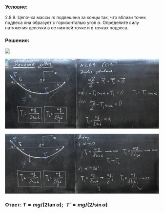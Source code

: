 ###  Условие: 

$2.8.9.$ Цепочка массы $m$ подвешена за концы так, что вблизи точек подвеса она образует с горизонталью угол $\alpha$. Определите силу натяжения цепочки в ее нижней точке и в точках подвеса. 

###  Решение: 

![](https://www.youtube.com/embed/kW09icZFsNQ?t=1837) 

![|755x344, 67%](../../img/2.8.9/01.png) 

![|768x298, 67%](../../img/2.8.9/02.png) 

###  Ответ: $T = mg/(2 \tan\alpha )$; $\,\,{T}' = mg/(2 /\sin\alpha )$ 

